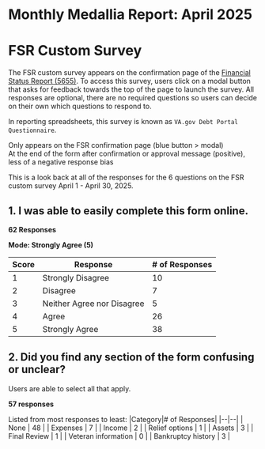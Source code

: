 
# Monthly Medallia Report: April 2025


# FSR Custom Survey 

The FSR custom survey appears on the confirmation page of the [Financial Status Report (5655)](http://va.gov/manage-va-debt/request-debt-help-form-5655/introduction). To access this survey, users click on a modal button that asks for feedback towards the top of the page to launch the survey. All responses are optional, there are no required questions so users can decide on their own which questions to respond to. 

In reporting spreadsheets, this survey is known as `VA.gov Debt Portal Questionnaire`.

Only appears on the FSR confirmation page (blue button > modal)  
At the end of the form after confirmation or approval message (positive), less of a negative response bias

This is a look back at all of the responses for the 6 questions on the  FSR custom survey April 1 - April 30, 2025.


## 1. I was able to easily complete this form online.

**62 Responses**

**Mode: Strongly Agree (5)**

|Score|Response|# of Responses|
|--|--|--|
| 1 | Strongly Disagree | 10 |
| 2 | Disagree | 7 |
| 3 | Neither Agree nor Disagree | 5 |
| 4 | Agree | 26 |
| 5 | Strongly Agree | 38 |


 ## 2. Did you find any section of the form confusing or unclear? 
 
Users are able to select all that apply.

**57 responses**

Listed from most responses to least: 
|Category|# of Responses|
|--|--|
| None | 48 |
| Expenses | 7 |
| Income | 2 |
| Relief options | 1 |
| Assets | 3 |
| Final Review | 1 |
| Veteran information | 0 |
| Bankruptcy history | 3 |


